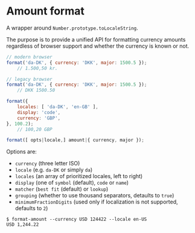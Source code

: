 # Amount format

A wrapper around `Number.prototype.toLocaleString`.

The purpose is to provide a unified API for formatting currency amounts
regardless of browser support and whether the currency is known or not.

```js
// modern browser
format('da-DK', { currency: 'DKK', major: 1500.5 });
	// 1.500,50 kr.

// legacy browser
format('da-DK', { currency: 'DKK', major: 1500.5 });
	// DKK 1500.50

format({
	locales: [ 'da-DK', 'en-GB' ],
	display: 'code',
	currency: 'GBP',
}, 100.2);
	// 100,20 GBP

format([ opts|locale,] amount|{ currency, major });
```

Options are:

- `currency` (three letter ISO)
- `locale` (e.g. `da-DK` or simply `da`)
- `locales` (an array of prioritized locales, left to right)
- `display` (one of `symbol` (default), `code` or `name`)
- `matcher` (`best fit` (default) or `lookup`)
- `grouping` (whether to use thousand separators, detaults to `true`)
- `minimumFractionDigits` (used only if localization is not supported, defaults to `2`)

```shell
$ format-amount --currency USD 124422 --locale en-US
USD 1,244.22
```
